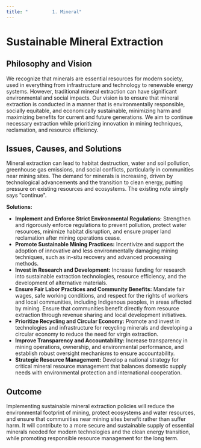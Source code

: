 ```yaml
---
title: "         1. Mineral"
---
```


# Sustainable Mineral Extraction

## Philosophy and Vision
We recognize that minerals are essential resources for modern society, used in everything from infrastructure and technology to renewable energy systems. However, traditional mineral extraction can have significant environmental and social impacts. Our vision is to ensure that mineral extraction is conducted in a manner that is environmentally responsible, socially equitable, and economically sustainable, minimizing harm and maximizing benefits for current and future generations. We aim to continue necessary extraction while prioritizing innovation in mining techniques, reclamation, and resource efficiency.

## Issues, Causes, and Solutions
Mineral extraction can lead to habitat destruction, water and soil pollution, greenhouse gas emissions, and social conflicts, particularly in communities near mining sites. The demand for minerals is increasing, driven by technological advancements and the transition to clean energy, putting pressure on existing resources and ecosystems. The existing note simply says "continue".

**Solutions:**
- **Implement and Enforce Strict Environmental Regulations:** Strengthen and rigorously enforce regulations to prevent pollution, protect water resources, minimize habitat disruption, and ensure proper land reclamation after mining operations cease.
- **Promote Sustainable Mining Practices:** Incentivize and support the adoption of innovative and less environmentally damaging mining techniques, such as in-situ recovery and advanced processing methods.
- **Invest in Research and Development:** Increase funding for research into sustainable extraction technologies, resource efficiency, and the development of alternative materials.
- **Ensure Fair Labor Practices and Community Benefits:** Mandate fair wages, safe working conditions, and respect for the rights of workers and local communities, including Indigenous peoples, in areas affected by mining. Ensure that communities benefit directly from resource extraction through revenue sharing and local development initiatives.
- **Prioritize Recycling and Circular Economy:** Promote and invest in technologies and infrastructure for recycling minerals and developing a circular economy to reduce the need for virgin extraction.
- **Improve Transparency and Accountability:** Increase transparency in mining operations, ownership, and environmental performance, and establish robust oversight mechanisms to ensure accountability.
- **Strategic Resource Management:** Develop a national strategy for critical mineral resource management that balances domestic supply needs with environmental protection and international cooperation.

## Outcome
Implementing sustainable mineral extraction policies will reduce the environmental footprint of mining, protect ecosystems and water resources, and ensure that communities near mining sites benefit rather than suffer harm. It will contribute to a more secure and sustainable supply of essential minerals needed for modern technologies and the clean energy transition, while promoting responsible resource management for the long term.
